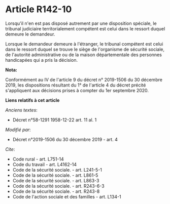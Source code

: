 # Article R142-10

Lorsqu'il n'en est pas disposé autrement par une disposition spéciale, le tribunal judiciaire territorialement compétent est
celui dans le ressort duquel demeure le demandeur.

Lorsque le demandeur demeure à l'étranger, le tribunal compétent est celui dans le ressort duquel se trouve le siège de
l'organisme de sécurité sociale, de l'autorité administrative ou de la maison départementale des personnes handicapées qui a
pris la décision.

**Nota:**

Conformément au IV de l'article 9 du décret n° 2019-1506 du 30 décembre 2019, les dispositions résultant du 1° de l'article 4
du décret précité s'appliquent aux décisions prises à compter du 1er septembre 2020.

**Liens relatifs à cet article**

_Anciens textes_:

  - Décret n°58-1291 1958-12-22 art. 11 al. 1

_Modifié par_:

  - Décret n°2019-1506 du 30 décembre 2019 - art. 4

_Cite_:

  - Code rural - art. L751-14
  - Code du travail - art. L4162-14
  - Code de la sécurité sociale. - art. L241-5-1
  - Code de la sécurité sociale. - art. L861-5
  - Code de la sécurité sociale. - art. L863-3
  - Code de la sécurité sociale. - art. R243-6-3
  - Code de la sécurité sociale. - art. R243-8
  - Code de l'action sociale et des familles - art. L134-1
